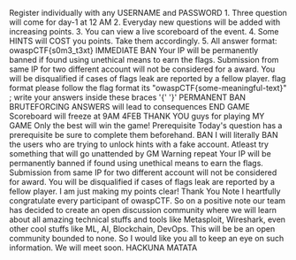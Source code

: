 Register individually with any USERNAME and PASSWORD 1. Three question will come for day-1 at 12 AM 2. Everyday new questions will be added with increasing points. 3. You can view a live scoreboard of the event. 4. Some HINTS will COST you points. Take them accordingly. 5. All answer format: owaspCTF{s0m3_t3xt} 
IMMEDIATE BAN
Your IP will be permanently banned if found using unethical means to earn the flags. Submission from same IP for two different account will not be considered for a award. You will be disqualified if cases of flags leak are reported by a fellow player.
flag format
please follow the flag format its "owaspCTF{some-meaningful-text}" 
; write your answers inside these braces '{' '}'
PERMANENT BAN
BRUTEFORCING ANSWERS will lead to consequences
END GAME
Scoreboard will freeze at 9AM 4FEB 
THANK YOU guys for playing MY GAME Only the best will win the game!
Prerequisite
Today's question has a prerequisite be sure to complete them beforehand.
BAN
I will literally BAN the users who are trying to unlock hints with a fake account. 
Atleast try something that will go unattended by GM
Warning repeat
Your IP will be permanently banned if found using unethical means to earn the flags. Submission from same IP for two different account will not be considered for award. You will be disqualified if cases of flags leak are reported by a fellow player.
I am just making my points clear! 
Thank You Note
I heartfully congratulate every participant of owaspCTF. 
So on a positive note our team has decided to create an open discussion community where we will learn about all amazing technical stuffs and tools like Metasploit, Wireshark, even other cool stuffs like ML, AI, Blockchain, DevOps. This will be be an open community bounded to none. So I would like you all to keep an eye on such information.
We will meet soon.
HACKUNA MATATA
